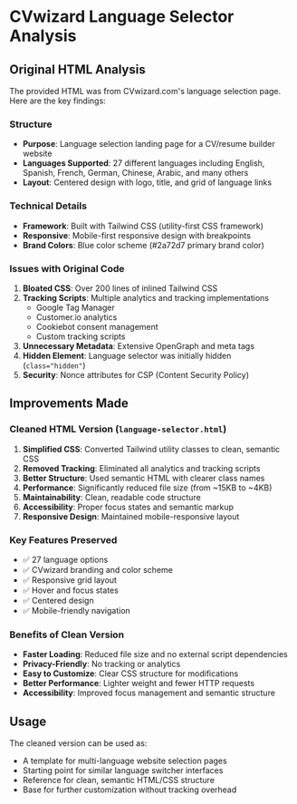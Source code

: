 # CVwizard Language Selector Analysis

## Original HTML Analysis

The provided HTML was from CVwizard.com's language selection page. Here are the key findings:

### Structure
- **Purpose**: Language selection landing page for a CV/resume builder website
- **Languages Supported**: 27 different languages including English, Spanish, French, German, Chinese, Arabic, and many others
- **Layout**: Centered design with logo, title, and grid of language links

### Technical Details
- **Framework**: Built with Tailwind CSS (utility-first CSS framework)
- **Responsive**: Mobile-first responsive design with breakpoints
- **Brand Colors**: Blue color scheme (#2a72d7 primary brand color)

### Issues with Original Code
1. **Bloated CSS**: Over 200 lines of inlined Tailwind CSS
2. **Tracking Scripts**: Multiple analytics and tracking implementations
   - Google Tag Manager
   - Customer.io analytics
   - Cookiebot consent management
   - Custom tracking scripts
3. **Unnecessary Metadata**: Extensive OpenGraph and meta tags
4. **Hidden Element**: Language selector was initially hidden (`class="hidden"`)
5. **Security**: Nonce attributes for CSP (Content Security Policy)

## Improvements Made

### Cleaned HTML Version (`language-selector.html`)
1. **Simplified CSS**: Converted Tailwind utility classes to clean, semantic CSS
2. **Removed Tracking**: Eliminated all analytics and tracking scripts
3. **Better Structure**: Used semantic HTML with clearer class names
4. **Performance**: Significantly reduced file size (from ~15KB to ~4KB)
5. **Maintainability**: Clean, readable code structure
6. **Accessibility**: Proper focus states and semantic markup
7. **Responsive Design**: Maintained mobile-responsive layout

### Key Features Preserved
- ✅ 27 language options
- ✅ CVwizard branding and color scheme
- ✅ Responsive grid layout
- ✅ Hover and focus states
- ✅ Centered design
- ✅ Mobile-friendly navigation

### Benefits of Clean Version
- **Faster Loading**: Reduced file size and no external script dependencies
- **Privacy-Friendly**: No tracking or analytics
- **Easy to Customize**: Clear CSS structure for modifications
- **Better Performance**: Lighter weight and fewer HTTP requests
- **Accessibility**: Improved focus management and semantic structure

## Usage

The cleaned version can be used as:
- A template for multi-language website selection pages
- Starting point for similar language switcher interfaces
- Reference for clean, semantic HTML/CSS structure
- Base for further customization without tracking overhead